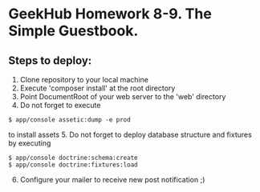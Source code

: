 GeekHub Homework 8-9. The Simple Guestbook.
========================

## Steps to deploy: ##

1. Clone repository to your local machine
2. Execute 'composer install' at the root directory
3. Point DocumentRoot of your web server to the 'web' directory
4. Do not forget to execute
 ```
 $ app/console assetic:dump -e prod
 ```
to install assets
5. Do not forget to deploy database structure and fixtures by executing
 ~~~
 $ app/console doctrine:schema:create
 $ app/console doctrine:fixtures:load
 ~~~
6. Configure your mailer to receive new post notification ;)
